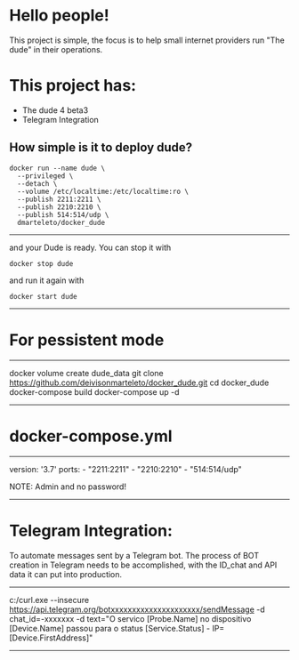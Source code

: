 
# Hello people!

This project is simple, the focus is to help small internet providers run "The dude" in their operations.

# This project has:

- The dude 4 beta3
- Telegram Integration


How simple is it to deploy dude?
---

    docker run --name dude \
      --privileged \
      --detach \
      --volume /etc/localtime:/etc/localtime:ro \
      --publish 2211:2211 \
      --publish 2210:2210 \
      --publish 514:514/udp \
      dmarteleto/docker_dude
      
      
---

and your Dude is ready. You can stop it with

    docker stop dude

and run it again with

    docker start dude

-----------------------------------------------------------------------------------------------------------------------------------------

# For pessistent mode
---
docker volume create dude_data
git clone https://github.com/deivisonmarteleto/docker_dude.git
cd docker_dude
docker-compose build
docker-compose up -d

---

# docker-compose.yml

---

version: '3.7'
    ports:
      - "2211:2211"
      - "2210:2210"
      - "514:514/udp"

NOTE: Admin and no password!

---

# Telegram Integration:
To automate messages sent by a Telegram bot. The process of BOT creation in Telegram needs to be accomplished, with the ID_chat and API data it can put into production.

---

c:/curl.exe --insecure https://api.telegram.org/botxxxxxxxxxxxxxxxxxxxxx/sendMessage -d chat_id=-xxxxxxx -d text="O servico [Probe.Name] no dispositivo [Device.Name] passou para o status [Service.Status] - IP=[Device.FirstAddress]"

---

